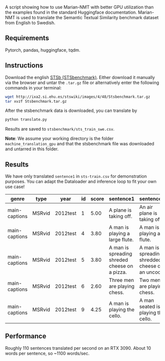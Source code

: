 A script showing how to use Marian-NMT with better GPU utilization than the examples found in the standard Huggingface documentation. Marian-NMT is used to translate the Semantic Textual Similarity benchmark dataset from English to Swedish. 

## Requirements

Pytorch, pandas, huggingface, tqdm. 

## Instructions

Download the english [STSb (STSbenchmark)](http://ixa2.si.ehu.eus/stswiki/index.php/STSbenchmark). Either download it manually via the browser and untar the `.tar.gz` file or alternatively enter the following commands in your terminal:

```bash
wget http://ixa2.si.ehu.es/stswiki/images/4/48/Stsbenchmark.tar.gz
tar xvzf Stsbenchmark.tar.gz
```

After the stsbenchmark data is downloaded, you can translate by

```bash
python translate.py
```
Results are saved to `stsbenchmark/sts_train_swe.csv`.

**Note**: We assume your working directory is the folder `machine_translation_gpu` and that the stsbenchmark file was downloaded and untarred in this folder. 


## Results

We have only translated `sentence1` in `sts-train.csv` for demonstration purposes. You can adapt the Dataloader and inference loop to fit your own use case!

| genre         | type    | year     | id  | score | sentence1                                      | sentence2                                         | sentence1_swedish                        |
| ------------- | ------- | -------- | ----| ----- | -----------------------------------------------| ------------------------------------------------- | ---------------------------------------- |
| main-captions | MSRvid  | 2012test | 1   | 5.00  |                        A plane is taking off.  |                       An air plane is taking off. |                         Ett plan lyfter. |
| main-captions | MSRvid  | 2012test | 4   | 3.80  |               A man is playing a large flute.  |                         A man is playing a flute. |             En man spelar en stor flöjt. |
| main-captions | MSRvid  | 2012test | 5   | 3.80  | A man is spreading shreded cheese on a pizza.  | A man is spreading shredded cheese on an uncoo... | En man sprider strimlad ost på en pizza. |
| main-captions | MSRvid  | 2012test | 6   | 2.60  |                  Three men are playing chess.  |                        Two men are playing chess. |                   Tre män spelar schack. |
| main-captions | MSRvid  | 2012test | 9   | 4.25  |                   A man is playing the cello.  |                A man seated is playing the cello. |                     En man spelar cello. |

## Performance

Roughly 110 sentences translated per second on an RTX 3090. About 10 words per sentence, so ~1100 words/sec. 